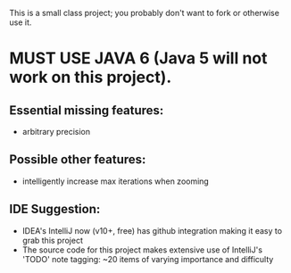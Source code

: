 This is a small class project; you probably don't want to fork or otherwise use it.

# MUST USE JAVA 6 (Java 5 will not work on this project).

## Essential missing features:
* arbitrary precision

## Possible other features:
* intelligently increase max iterations when zooming

## IDE Suggestion:
* IDEA's IntelliJ now (v10+, free) has github integration making it easy to grab this project
* The source code for this project makes extensive use of IntelliJ's 'TODO' note tagging: ~20 items of varying importance and difficulty

